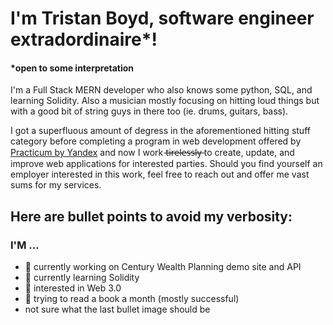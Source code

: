 # I'm Tristan Boyd, software engineer extradordinaire*!
#### *open to some interpretation

I'm a Full Stack MERN developer who also knows some python, SQL, and learning Solidity.  Also a musician mostly focusing on hitting loud things but with a good bit of string guys in there too (ie. drums, guitars, bass).

I got a superfluous amount of degress in the aforementioned hitting stuff category before completing a program in web development offered by [Practicum by Yandex](https://practicum.yandex.com/) and now I work t̶i̶r̶e̶l̶e̶s̶s̶l̶y̶  to create, update, and improve web applications for interested parties. Should you find yourself an employer interested in this work, feel free to reach out and offer me vast sums for my services.

## Here are bullet points to avoid my verbosity:

### I'M ...

- 🔭 currently working on Century Wealth Planning demo site and API
- 🌱 currently learning Solidity
- 👯 interested in Web 3.0
- 💬 trying to read a book a month (mostly successful)
- not sure what the last bullet image should be


